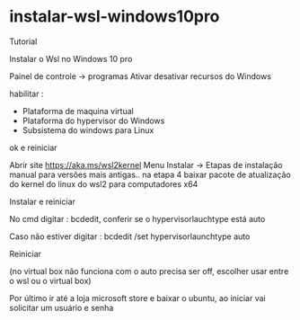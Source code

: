 # instalar-wsl-windows10pro

Tutorial

Instalar o Wsl no Windows 10 pro

Painel de controle -> programas
Ativar desativar recursos do Windows

habilitar :
* Plataforma de maquina virtual
* Plataforma do hypervisor do Windows
* Subsistema do windows para Linux

ok e reiniciar 

Abrir site https://aka.ms/wsl2kernel
Menu Instalar -> Etapas de instalação manual para versões mais antigas.. 
na etapa 4 baixar pacote de atualização do kernel do linux do wsl2 para computadores x64

Instalar e reiniciar

No cmd digitar :
bcdedit, conferir se o hypervisorlauchtype está auto

Caso não estiver digitar :
bcdedit /set hypervisorlaunchtype auto

Reiniciar

(no virtual box não funciona com o auto precisa ser off, escolher usar entre o wsl ou o virtual box)

Por último ir até a loja microsoft store e baixar o ubuntu, ao iniciar vai solicitar um usuário e senha
